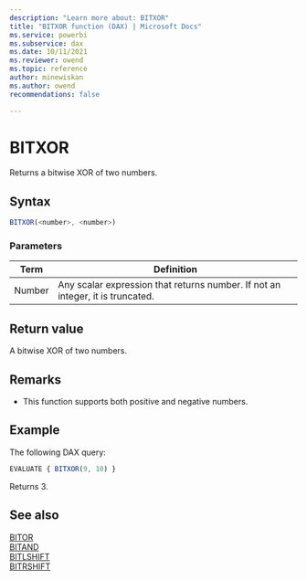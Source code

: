 ```yaml
---
description: "Learn more about: BITXOR"
title: "BITXOR function (DAX) | Microsoft Docs"
ms.service: powerbi 
ms.subservice: dax 
ms.date: 10/11/2021
ms.reviewer: owend
ms.topic: reference
author: minewiskan
ms.author: owend 
recommendations: false

---
```

# BITXOR

Returns a bitwise XOR of two numbers.
  
## Syntax  
  
```js
BITXOR(<number>, <number>)
```

### Parameters

|Term|Definition|
|--------|--------------|
|Number|Any scalar expression that returns number. If not an integer, it is truncated.|
  
## Return value

A bitwise XOR of two numbers.
  
## Remarks

- This function supports both positive and negative numbers.

## Example

The following DAX query:

```js
EVALUATE { BITXOR(9, 10) }
```

Returns 3.

## See also

[BITOR](bitor-function-dax.md)  
[BITAND](bitand-function-dax.md)  
[BITLSHIFT](bitlshift-function-dax.md)  
[BITRSHIFT](bitrshift-function-dax.md)  
